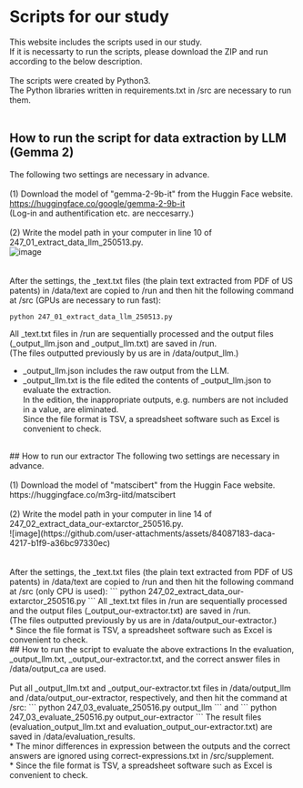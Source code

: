 # Scripts for our study
This website includes the scripts used in our study.<br>
If it is necessarty to run the scripts, please download the ZIP and run according to the below description.<br>
<br>
The scripts were created by Python3.<br>
The Python libraries written in requirements.txt in /src are necessary to run them.<br>
<br>
## How to run the script for data extraction by LLM (Gemma 2)
The following two settings are necessary in advance.<br>
<br>
(1) Download the model of "gemma-2-9b-it" from the Huggin Face website.<br>
https://huggingface.co/google/gemma-2-9b-it<br>
(Log-in and authentification etc. are neccesarry.) <br>
<br>
(2) Write the model path in your computer in line 10 of 247_01_extract_data_llm_250513.py.<br>
![image](https://github.com/user-attachments/assets/981db669-9048-4744-b726-0acad9f44520)<br>
<br>
<br>
After the settings, the _text.txt files (the plain text extracted from PDF of US patents) in /data/text are copied to /run and then hit the following command at /src (GPUs are necessary to run fast):
```
python 247_01_extract_data_llm_250513.py
```
All _text.txt files in /run are sequentially processed and  the output files (_output_llm.json and _output_llm.txt) are saved in /run.<br>
(The files outputted previously by us are in /data/output_llm.)<br>
* _output_llm.json includes the raw output from the LLM.<br>
* _output_llm.txt is the file edited the contents of _output_llm.json to evaluate the extraction.<br>
In the edition, the inappropriate outputs, e.g. numbers are not included in a value, are eliminated.<br>
Since the file format is TSV,  a spreadsheet software such as Excel is convenient to check.<br>
</br>
## How to run our extractor
The following two settings are necessary in advance.<br>
<br>
(1) Download the model of "matscibert" from the Huggin Face website.<br>
https://huggingface.co/m3rg-iitd/matscibert<br>
<br>
(2) Write the model path in your computer in line 14 of 247_02_extract_data_our-extarctor_250516.py.<br>
![image](https://github.com/user-attachments/assets/84087183-daca-4217-b1f9-a36bc97330ec)<br>
<br>
<br>
After the settings, the _text.txt files (the plain text extracted from PDF of US patents) in /data/text are copied to /run and then hit the following command at /src (only CPU is used):
```
python 247_02_extract_data_our-extarctor_250516.py
```
All _text.txt files in /run are sequentially processed and the output files (_output_our-extractor.txt) are saved in /run.<br>
(The files outputted previously by us are in /data/output_our-extractor.)<br>
* Since the file format is TSV, a spreadsheet software such as Excel is convenient to check.<br>
## How to run the script to evaluate the above extractions
In the evaluation, _output_llm.txt, _output_our-extractor.txt, and the correct answer files in /data/output_ca are used.<br>
<br>
Put all _output_llm.txt and _output_our-extractor.txt files in /data/output_llm and /data/output_our-extractor, respectively, and then hit the command at /src:
```
python 247_03_evaluate_250516.py output_llm
```
and
```
python 247_03_evaluate_250516.py output_our-extractor
```
The result files (evaluation_output_llm.txt and evaluation_output_our-extractor.txt) are saved in /data/evaluation_results.<br>
* The minor differences in expression between the outputs and the correct answers are ignored using correct-expressions.txt in /src/supplement.<br>
* Since the file format is TSV, a spreadsheet software such as Excel is convenient to check.<br>
